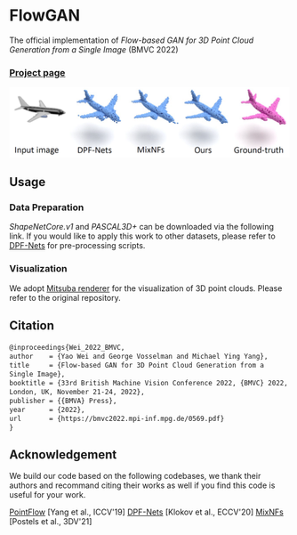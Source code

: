 # FlowGAN

The official implementation of _Flow-based GAN for 3D Point Cloud Generation from a Single Image_ (BMVC 2022)

### [Project page](https://bmvc2022.mpi-inf.mpg.de/569/)

![image](https://github.com/weiyao1996/weiyao1996.github.io/blob/master/img/bmvc2022.png)  
  
## Usage

### Data Preparation

_ShapeNetCore.v1_ and _PASCAL3D+_ can be downloaded via the following link. If you would like to apply this work to other datasets, please refer to [DPF-Nets](https://github.com/Regenerator/dpf-nets) for pre-processing scripts.

### Visualization
We adopt [Mitsuba renderer](https://github.com/mitsuba-renderer/mitsuba2) for the visualization of 3D point clouds. Please refer to the original repository.

##  Citation
```
@inproceedings{Wei_2022_BMVC,
author    = {Yao Wei and George Vosselman and Michael Ying Yang},
title     = {Flow-based GAN for 3D Point Cloud Generation from a Single Image},
booktitle = {33rd British Machine Vision Conference 2022, {BMVC} 2022, London, UK, November 21-24, 2022},
publisher = {{BMVA} Press},
year      = {2022},
url       = {https://bmvc2022.mpi-inf.mpg.de/0569.pdf}
}
```

## Acknowledgement
We build our code based on the following codebases, we thank their authors and recommand citing their works as well if you find this code is useful for your work. 

[PointFlow](https://github.com/stevenygd/PointFlow) [Yang et al., ICCV'19]
[DPF-Nets](https://github.com/Regenerator/dpf-nets) [Klokov et al., ECCV'20]
[MixNFs](https://github.com/janisgp/go_with_the_flows) [Postels et al., 3DV'21]
